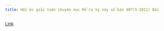 ```yaml
---
title: Hồi ức giải toán chuyên mục Đề ra kỳ này số báo 407(5-2011) Bài T6
---
```


[Link](https://drive.google.com/open?id=0B2L_djw49LqvQ05TQmxIUS1qZ1U)